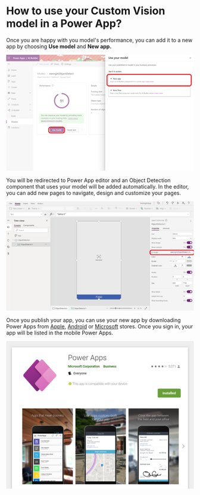 # How to use your Custom Vision model in a Power App?

Once you are happy with you model's performance, you can add it to a new app by choosing **Use model** and **New app.** 

![Use your model in a new app](../../.gitbook/assets/createpapp.png)

You will be redirected to Power App editor and an Object Detection component that uses your model will be added automatically. In the editor, you can add new pages to navigate, design and customize your pages.

![Your AI model used in the Object Detection component](../../.gitbook/assets/powerappeditor.png)

 Once you publish your app, you can use your new app by downloading Power Apps from [Apple](https://apps.apple.com/us/app/power-apps/id1047318566), [Android](https://play.google.com/store/apps/details?id=com.microsoft.msapps&hl=en_US&gl=US) or [Microsoft](https://www.microsoft.com/en-us/p/power-apps/9nblggh5z8f3?ocid=9nblggh5z8f3_ORSEARCH_Bing&rtc=1#activetab=pivot:overviewtab) stores. Once you sign in, your app will be listed in the mobile Power Apps. 

![Power App in Android Play Store](../../.gitbook/assets/powerappsplaystore.png)

